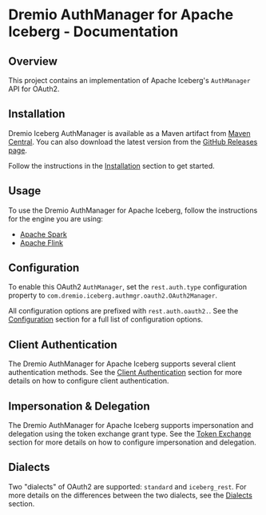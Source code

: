 <!--
Copyright (C) 2025 Dremio Corporation

Licensed under the Apache License, Version 2.0 (the "License");
you may not use this file except in compliance with the License.
You may obtain a copy of the License at

    http://www.apache.org/licenses/LICENSE-2.0

Unless required by applicable law or agreed to in writing, software
distributed under the License is distributed on an "AS IS" BASIS,
WITHOUT WARRANTIES OR CONDITIONS OF ANY KIND, either express or implied.
See the License for the specific language governing permissions and
limitations under the License.
-->
# Dremio AuthManager for Apache Iceberg - Documentation

## Overview

This project contains an implementation of Apache Iceberg's `AuthManager` API for OAuth2.

## Installation

Dremio Iceberg AuthManager is available as a Maven artifact from
[Maven Central](https://central.sonatype.com/namespace/com.dremio.iceberg.authmgr).
You can also download the latest version from the
[GitHub Releases page](https://github.com/adutra/iceberg-auth-manager/releases).

Follow the instructions in the [Installation](./installation.md) section to get started.

## Usage

To use the Dremio AuthManager for Apache Iceberg, follow the instructions for the engine you are 
using:

* [Apache Spark](./spark.md)
* [Apache Flink](./flink.md)

## Configuration

To enable this OAuth2 `AuthManager`, set the `rest.auth.type` configuration property to
`com.dremio.iceberg.authmgr.oauth2.OAuth2Manager`.

All configuration options are prefixed with `rest.auth.oauth2.`. See the
[Configuration](./configuration.md) section for a full list of configuration options.

## Client Authentication

The Dremio AuthManager for Apache Iceberg supports several client authentication methods. See the
[Client Authentication](./client-authentication.md) section for more details on how to configure
client authentication.

## Impersonation & Delegation

The Dremio AuthManager for Apache Iceberg supports impersonation and delegation using the token
exchange grant type. See the [Token Exchange](./token-exchange.md) section for more details on how
to configure impersonation and delegation.

## Dialects

Two "dialects" of OAuth2 are supported: `standard` and `iceberg_rest`. For more details on the
differences between the two dialects, see the [Dialects](./dialects.md) section.
